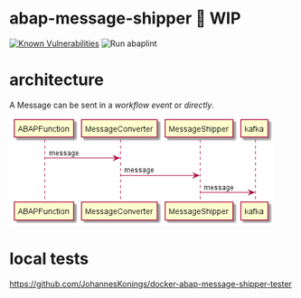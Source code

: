 # abap-message-shipper :construction: WIP

[![Known Vulnerabilities](https://snyk.io/test/github/JohannesKonings/abap-message-shipper/badge.svg?targetFile=package.json)](https://snyk.io/test/github/JohannesKonings/abap-message-shipper?targetFile=package.json)
![Run abaplint](https://github.com/JohannesKonings/abap-message-shipper/workflows/Run%20abaplint/badge.svg)

# architecture

A Message can be sent in a *workflow event* or *directly*.

![architecture](./out/architecture/architecture/architecture.png)

# local tests

https://github.com/JohannesKonings/docker-abap-message-shipper-tester
